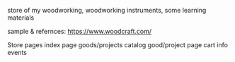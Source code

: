 store of my woodworking, woodworking instruments, some learning materials

sample & refernces: https://www.woodcraft.com/

Store pages
    index page
    goods/projects catalog 
    good/project page
    cart
    info
    events
